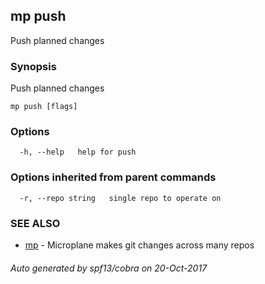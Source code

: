 ## mp push

Push planned changes

### Synopsis


Push planned changes

```
mp push [flags]
```

### Options

```
  -h, --help   help for push
```

### Options inherited from parent commands

```
  -r, --repo string   single repo to operate on
```

### SEE ALSO
* [mp](mp.md)	 - Microplane makes git changes across many repos

###### Auto generated by spf13/cobra on 20-Oct-2017
